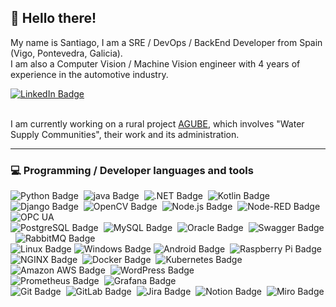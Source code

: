 ## 👋 Hello there!
My name is Santiago, I am a SRE / DevOps / BackEnd Developer from Spain (Vigo, Pontevedra, Galicia).  
I am also a Computer Vision / Machine Vision engineer with 4 years of experience in the automotive industry.  

<div id="profiles">
  <a href="https://www.linkedin.com/in/santiago-bol%C3%A1s-lago-202b60194/">
    <img src="https://img.shields.io/badge/LinkedIn-blue?style=for-the-badge&logo=linkedin&logoColor=white&label=Santiago Bolás Lago" alt="LinkedIn Badge"/>
  </a>
</div>
<br/>

I am currently working on a rural project <a href="https://www.availa.eu/">AGUBE</a>, which involves "Water Supply Communities", their work and its administration.  

---

### 💻 Programming / Developer languages and tools

<div id="language">
  <img src="https://img.shields.io/badge/Python-3776AB?logo=python&logoColor=fff&style=flat" alt="Python Badge"/>&nbsp;
  <img src="https://img.shields.io/static/v1?label=&message=java&color=red&style=flat" alt="java Badge"/>&nbsp;
  <img src="https://img.shields.io/badge/.NET-512BD4?logo=dotnet&logoColor=fff&style=flat" alt=".NET Badge"/>&nbsp;
  <img src="https://img.shields.io/badge/Kotlin-7F52FF?logo=kotlin&logoColor=fff&style=flat" alt="Kotlin Badge"/>&nbsp;
</div>

<div id="framework">
  <img src="https://img.shields.io/badge/Django-092E20?logo=django&logoColor=fff&style=flat" alt="Django Badge"/>&nbsp;
  <img src="https://img.shields.io/badge/OpenCV-5C3EE8?logo=opencv&logoColor=fff&style=flat" alt="OpenCV Badge"/>&nbsp;
  <img src="https://img.shields.io/badge/Node.js-393?logo=nodedotjs&logoColor=fff&style=flat-square" alt="Node.js Badge"/>&nbsp;
  <img src="https://img.shields.io/badge/Node--RED-8F0000?logo=nodered&logoColor=fff&style=flat-square" alt="Node-RED Badge"/>&nbsp;
  <img src="https://img.shields.io/static/v1?label=&message=OPC UA&color=blue&style=flat" alt="OPC UA"/>&nbsp;
</div>

<div id="data">
  <img src="https://img.shields.io/badge/PostgreSQL-4169E1?logo=postgresql&logoColor=fff&style=flat" alt="PostgreSQL Badge"/>&nbsp;
  <img src="https://img.shields.io/badge/MySQL-4479A1?logo=mysql&logoColor=fff&style=flat" alt="MySQL Badge"/>&nbsp;
  <img src="https://img.shields.io/badge/Oracle-F80000?logo=oracle&logoColor=fff&style=flat" alt="Oracle Badge"/>&nbsp;
  <img src="https://img.shields.io/badge/Swagger-85EA2D?logo=swagger&logoColor=000&style=flat" alt="Swagger Badge"/>&nbsp;
  <img src="https://img.shields.io/badge/RabbitMQ-F60?logo=rabbitmq&logoColor=fff&style=flat" alt="RabbitMQ Badge"/>&nbsp;
</div>

<div id="os">
  <img src="https://img.shields.io/badge/Linux-FCC624?logo=linux&logoColor=000&style=flat" alt="Linux Badge">
  <img src="https://img.shields.io/badge/Windows-0078D6?logo=windows&logoColor=fff&style=flat-square" alt="Windows Badge">
  <img src="https://img.shields.io/badge/Android-3DDC84?logo=android&logoColor=fff&style=flat" alt="Android Badge"/>&nbsp;
  <img src="https://img.shields.io/badge/Raspberry%20Pi-A22846?logo=raspberrypi&logoColor=fff&style=flat-square" alt="Raspberry Pi Badge"/>&nbsp;
<div>

<div id="server">
  <img src="https://img.shields.io/badge/NGINX-009639?logo=nginx&logoColor=fff&style=flat" alt="NGINX Badge"/>&nbsp;
  <img src="https://img.shields.io/badge/Docker-2496ED?logo=docker&logoColor=fff&style=flat" alt="Docker Badge"/>&nbsp;
  <img src="https://img.shields.io/badge/Kubernetes-326CE5?logo=kubernetes&logoColor=fff&style=flat" alt="Kubernetes Badge"/>&nbsp;
  <img src="https://img.shields.io/badge/Amazon%20AWS-232F3E?logo=amazonaws&logoColor=fff&style=flat" alt="Amazon AWS Badge"/>&nbsp;
  <img src="https://img.shields.io/badge/WordPress-21759B?logo=wordpress&logoColor=fff&style=flat" alt="WordPress Badge"/>&nbsp;
</div>

<div id="monitoring">
  <img src="https://img.shields.io/badge/Prometheus-E6522C?logo=prometheus&logoColor=fff&style=flat" alt="Prometheus Badge"/>&nbsp;
  <img src="https://img.shields.io/badge/Grafana-F46800?logo=grafana&logoColor=fff&style=flat" alt="Grafana Badge"/>&nbsp;
</div>

<div id="project">
  <img src="https://img.shields.io/badge/Git-F05032?logo=git&logoColor=fff&style=flat" alt="Git Badge"/>&nbsp;
  <img src="https://img.shields.io/badge/GitLab-FC6D26?logo=gitlab&logoColor=fff&style=flat" alt="GitLab Badge"/>&nbsp;
  <img src="https://img.shields.io/badge/Jira-0052CC?logo=jira&logoColor=fff&style=flat" alt="Jira Badge"/>&nbsp;
  <img src="https://img.shields.io/badge/Notion-000?logo=notion&logoColor=fff&style=flat" alt="Notion Badge"/>&nbsp;
  <img src="https://img.shields.io/badge/Miro-050038?logo=miro&logoColor=fff&style=flat" alt="Miro Badge"/>&nbsp;
</div>
